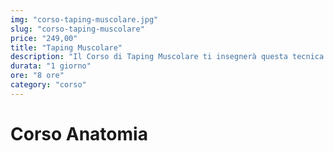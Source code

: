 ```yaml
---
img: "corso-taping-muscolare.jpg"
slug: "corso-taping-muscolare"
price: "249,00"
title: "Taping Muscolare"
description: "Il Corso di Taping Muscolare ti insegnerà questa tecnica biomeccanica che utilizza speciali nastri adesivi colorati da applicare sul tessuto cutaneo per creare degli stimoli decompressivi e compressivi, al fine di ottenere effetti benefici a livello muscolo-scheletrico."
durata: "1 giorno"
ore: "8 ore"
category: "corso"
---
```


# Corso Anatomia
